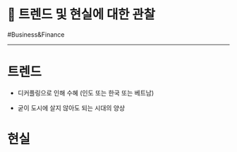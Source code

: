 # 🎢 트렌드 및 현실에 대한 관찰

#Business&Finance



---

# 트렌드

* 디커플링으로 인해 수혜 (인도 또는 한국 또는 베트남)

* 굳이 도시에 살지 않아도 되는 시대의 양상



# 현실